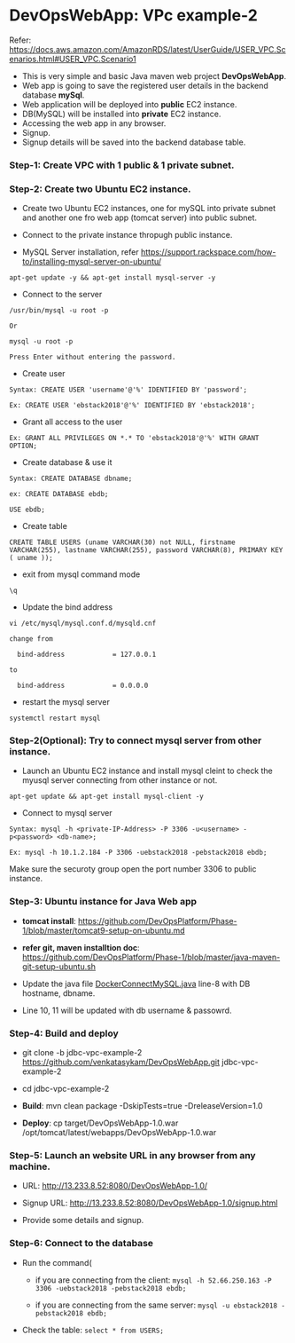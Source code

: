 # DevOpsWebApp: VPc example-2

Refer: https://docs.aws.amazon.com/AmazonRDS/latest/UserGuide/USER_VPC.Scenarios.html#USER_VPC.Scenario1

* This is very simple and basic Java maven web project **DevOpsWebApp**.
* Web app is going to save the registered user details in the backend database **mySql**.
* Web application will be deployed into **public** EC2 instance.
* DB(MySQL) will be installed into **private** EC2 instance.
* Accessing the web app in any browser.
* Signup.
* Signup details will be saved into the backend database table.

### Step-1: Create VPC with 1 public & 1 private subnet.

### Step-2: Create two Ubuntu EC2 instance.

  * Create two Ubuntu EC2 instances, one for mySQL into private subnet and another one fro web app (tomcat server) into public subnet.
  
  * Connect to the private instance thropugh public instance.

   * MySQL Server installation, refer https://support.rackspace.com/how-to/installing-mysql-server-on-ubuntu/

    apt-get update -y && apt-get install mysql-server -y
    
   * Connect to the server
   
    /usr/bin/mysql -u root -p  
    
    Or
    
    mysql -u root -p
    
    Press Enter without entering the password.
    
   * Create user
   
    Syntax: CREATE USER 'username'@'%' IDENTIFIED BY 'password';
    
    Ex: CREATE USER 'ebstack2018'@'%' IDENTIFIED BY 'ebstack2018';
    
   * Grant all access to the user
    
    Ex: GRANT ALL PRIVILEGES ON *.* TO 'ebstack2018'@'%' WITH GRANT OPTION;
    
   * Create database & use it
   
    Syntax: CREATE DATABASE dbname;
    
    ex: CREATE DATABASE ebdb;
    
    USE ebdb;
    
   * Create table
   
    CREATE TABLE USERS (uname VARCHAR(30) not NULL, firstname VARCHAR(255), lastname VARCHAR(255), password VARCHAR(8), PRIMARY KEY ( uname ));

   * exit from mysql command mode
   
    \q
    
   * Update the bind address 
   
    vi /etc/mysql/mysql.conf.d/mysqld.cnf
    
    change from
    
      bind-address            = 127.0.0.1
    
    to
    
      bind-address            = 0.0.0.0
      
   * restart the mysql server
   
    systemctl restart mysql
     
     
### Step-2(Optional): Try to connect mysql server from other instance.

   * Launch an Ubuntu EC2 instance and install mysql cleint to check the myusql server connecting from other instance or not.
   
    apt-get update && apt-get install mysql-client -y
    
   * Connect to mysql server
   
    Syntax: mysql -h <private-IP-Address> -P 3306 -u<username> -p<password> <db-name>;
    
    Ex: mysql -h 10.1.2.184 -P 3306 -uebstack2018 -pebstack2018 ebdb;
    
   Make sure the securoty group open the port number 3306 to public instance.
    
### Step-3: Ubuntu instance for Java Web app

   * **tomcat install**: https://github.com/DevOpsPlatform/Phase-1/blob/master/tomcat9-setup-on-ubuntu.md
   
   * **refer git, maven installtion doc**: https://github.com/DevOpsPlatform/Phase-1/blob/master/java-maven-git-setup-ubuntu.sh
   
   * Update the java file [DockerConnectMySQL.java](src/main/java/DockerConnectMySQL.java) line-8 with DB hostname, dbname.
   * Line 10, 11 will be updated with db username & passowrd.
   
### Step-4: Build and deploy

   * git clone -b jdbc-vpc-example-2 https://github.com/venkatasykam/DevOpsWebApp.git jdbc-vpc-example-2
   
   * cd jdbc-vpc-example-2
   
   * **Build**: mvn clean package -DskipTests=true -DreleaseVersion=1.0
   
   * **Deploy**: cp target/DevOpsWebApp-1.0.war /opt/tomcat/latest/webapps/DevOpsWebApp-1.0.war
   
### Step-5: Launch an website URL in any browser from any machine.

   * URL: http://13.233.8.52:8080/DevOpsWebApp-1.0/
   
   * Signup URL: http://13.233.8.52:8080/DevOpsWebApp-1.0/signup.html
   
   * Provide some details and signup.
   
### Step-6: Connect to the database

   * Run the command(
   
      * if you are connecting from the client: `mysql -h 52.66.250.163 -P 3306 -uebstack2018 -pebstack2018 ebdb;`
      
      * if you are connecting from the same server: `mysql -u ebstack2018 -pebstack2018 ebdb;`
      
   * Check the table: `select * from USERS;`
   
   
   
   
   
    
    



















